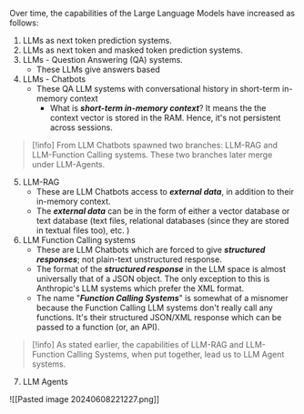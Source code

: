 Over time, the capabilities of the Large Language Models have increased as follows:
1. LLMs as next token prediction systems.
2. LLMs as next token and masked token prediction systems.
3. LLMs - Question Answering (QA) systems.
	- These LLMs give answers based 
4. LLMs - Chatbots
	- These QA LLM systems with conversational history in short-term in-memory context
		- What is ***short-term in-memory context***? It means the the context vector is stored in the RAM. Hence, it's not persistent across sessions.
> [!info]
> From LLM Chatbots spawned two branches: LLM-RAG and LLM-Function Calling systems. These two branches later merge under LLM-Agents.

5. LLM-RAG 
	- These are LLM Chatbots access to ***external data***, in addition to their in-memory context.
	- The ***external data*** can be in the form of either a vector database or text database (text files, relational databases (since they are stored in textual files too), etc. )
6. LLM Function Calling systems
	- These are LLM Chatbots which are forced to give ***structured responses***; not plain-text unstructured response.
	- The format of the ***structured response*** in the LLM space is almost universally that of a JSON object. The only exception to this is Anthropic's LLM systems which prefer the XML format.
	- The name "***Function Calling Systems***" is somewhat of a misnomer because the Function Calling LLM systems don't really call any functions. It's their structured JSON/XML response which can be passed to a function (or, an API).
> [!info]
> As stated earlier, the capabilities of LLM-RAG and LLM-Function Calling Systems, when put together, lead us to LLM Agent systems.


7. LLM Agents

![[Pasted image 20240608221227.png]]